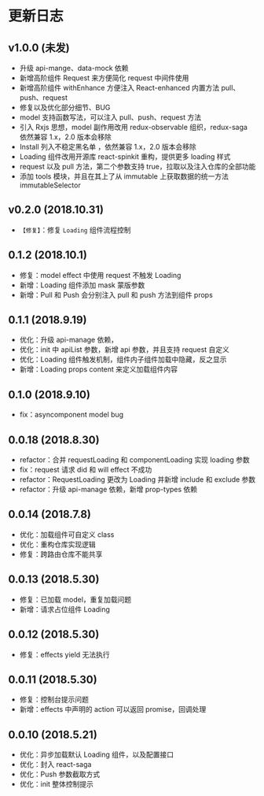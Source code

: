 # 更新日志

## v1.0.0 (未发)

-   升级 api-mange、data-mock 依赖
-   新增高阶组件 Request 来方便简化 request 中间件使用
-   新增高阶组件 withEnhance 方便注入 React-enhanced 内置方法 pull、push、request
-   修复以及优化部分细节、BUG
-   model 支持函数写法，可以注入 pull、push、request 方法
-   引入 Rxjs 思想，model 副作用改用 redux-observable 组织，redux-saga 依然兼容 1.x，2.0 版本会移除
-   Install 列入不稳定黑名单 ，依然兼容 1.x，2.0 版本会移除
-   Loading 组件改用开源库 react-spinkit 重构，提供更多 loading 样式
-   request 以及 pull 方法，第二个参数支持 true，拉取以及注入仓库的全部功能
-   添加 tools 模块，并且在其上了从 immutable 上获取数据的统一方法 immutableSelector

## v0.2.0 (2018.10.31)

-   `【修复】`：修复 `Loading` 组件流程控制

## 0.1.2 (2018.10.1)

-   修复：model effect 中使用 request 不触发 Loading
-   新增：Loading 组件添加 mask 蒙版参数
-   新增：Pull 和 Push 会分别注入 pull 和 push 方法到组件 props

## 0.1.1 (2018.9.19)

-   优化：升级 api-manage 依赖，
-   优化：init 中 apiList 参数，新增 api 参数，并且支持 request 自定义
-   优化：Loading 组件触发机制，组件内子组件加载中隐藏，反之显示
-   新增：Loading props content 来定义加载组件内容

## 0.1.0 (2018.9.10)

-   fix：asyncomponent model bug

## 0.0.18 (2018.8.30)

-   refactor：合并 requestLoading 和 componentLoading 实现 loading 参数
-   fix：request 请求 did 和 will effect 不成功
-   refactor：RequestLoading 更改为 Loading 并新增 include 和 exclude 参数
-   refactor：升级 api-manage 依赖，新增 prop-types 依赖

## 0.0.14 (2018.7.8)

-   优化：加载组件可自定义 class
-   优化：重构仓库实现逻辑
-   修复：跨路由仓库不能共享

## 0.0.13 (2018.5.30)

-   修复：已加载 model，重复加载问题
-   新增：请求占位组件 Loading

## 0.0.12 (2018.5.30)

-   修复：effects yield 无法执行

## 0.0.11 (2018.5.30)

-   修复：控制台提示问题
-   新增：effects 中声明的 action 可以返回 promise，回调处理

## 0.0.10 (2018.5.21)

-   优化：异步加载默认 Loading 组件，以及配置接口
-   优化：封入 react-saga
-   优化：Push 参数截取方式
-   优化：init 整体控制提示
